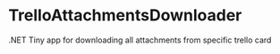# TrelloAttachmentsDownloader
.NET Tiny app for downloading all attachments from specific trello card
